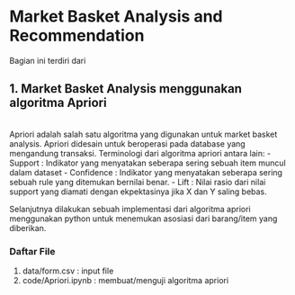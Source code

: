 # Market Basket Analysis and Recommendation

Bagian ini terdiri dari
<br>
## 1. Market Basket Analysis menggunakan algoritma Apriori
<br>
Apriori adalah salah satu algoritma yang digunakan untuk market basket analysis. Apriori didesain untuk beroperasi pada database yang mengandung transaksi. Terminologi dari algoritma apriori antara lain: 
- Support : Indikator yang menyatakan seberapa sering sebuah item muncul dalam dataset
- Confidence : Indikator yang menyatakan seberapa sering sebuah rule yang ditemukan bernilai benar.
- Lift : Nilai rasio dari nilai support yang diamati dengan ekpektasinya jika X dan Y saling bebas.

Selanjutnya dilakukan sebuah implementasi dari algoritma apriori menggunakan python untuk menemukan asosiasi dari barang/item yang diberikan.
### Daftar File
1. data/form.csv : input file
2. code/Apriori.ipynb : membuat/menguji algoritma apriori
